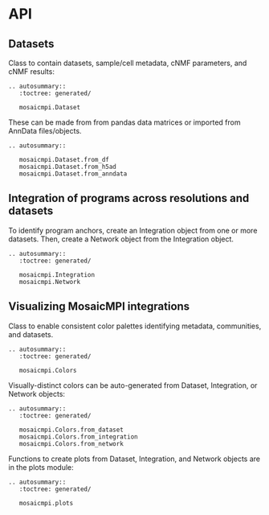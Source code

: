 # API


## Datasets

Class to contain datasets, sample/cell metadata, cNMF parameters, and cNMF results:

```{eval-rst}
.. autosummary::
   :toctree: generated/

   mosaicmpi.Dataset
```

These can be made from from pandas data matrices or imported from AnnData files/objects.

```{eval-rst}
.. autosummary::

   mosaicmpi.Dataset.from_df
   mosaicmpi.Dataset.from_h5ad
   mosaicmpi.Dataset.from_anndata
```

## Integration of programs across resolutions and datasets

To identify program anchors, create an Integration object from one or more datasets. Then, create a Network object from the Integration object.

```{eval-rst}
.. autosummary::
   :toctree: generated/

   mosaicmpi.Integration
   mosaicmpi.Network
```

## Visualizing MosaicMPI integrations

Class to enable consistent color palettes identifying metadata, communities, and datasets.

```{eval-rst}
.. autosummary::
   :toctree: generated/

   mosaicmpi.Colors
```

Visually-distinct colors can be auto-generated from Dataset, Integration, or Network objects:
```{eval-rst}
.. autosummary::
   :toctree: generated/
   
   mosaicmpi.Colors.from_dataset
   mosaicmpi.Colors.from_integration
   mosaicmpi.Colors.from_network
```


Functions to create plots from Dataset, Integration, and Network objects are in the plots module:

```{eval-rst}
.. autosummary::
   :toctree: generated/

   mosaicmpi.plots
```